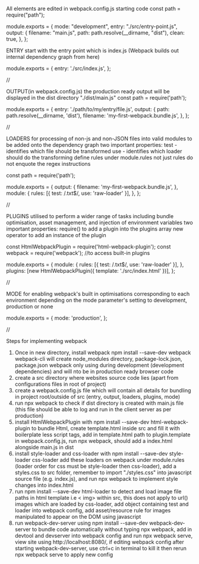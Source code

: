 All elements are edited in webpack.config.js
starting code
const path = require("path");

module.exports = {
mode: "development",
entry: "./src/entry-point.js",
output: {
filename: "main.js",
path: path.resolve(\_\_dirname, "dist"),
clean: true,
},
};

ENTRY
start with the entry point which is index.js (Webpack builds out internal dependency graph from here)

module.exports = {
entry: './src/index.js',
};

//

OUTPUT(in webpack.config.js)
the production ready output will be displayed in the dist directory "./dist/main.js"
const path = require('path');

module.exports = {
entry: './path/to/my/entry/file.js',
output: {
path: path.resolve(\_\_dirname, 'dist'),
filename: 'my-first-webpack.bundle.js',
},
};

//

LOADERS
for processing of non-js and non-JSON files into valid modules to be added onto the dependency graph
two important properties:
test - identifies which file should be transformed
use - identifies which loader should do the transforming
define rules under module.rules not just rules
do not enquote the regex instructions

const path = require('path');

module.exports = {
output: {
filename: 'my-first-webpack.bundle.js',
},
module: {
rules: [{ test: /\.txt$/, use: 'raw-loader' }],
},
};

//

PLUGINS
utilised to perform a wider range of tasks including bundle optimisation, asset management, and injection of environment variables
two important properties:
require() to add a plugin into the plugins array
new operator to add an instance of the plugin

const HtmlWebpackPlugin = require('html-webpack-plugin');
const webpack = require('webpack'); //to access built-in plugins

module.exports = {
module: {
rules: [{ test: /\.txt$/, use: 'raw-loader' }],
},
plugins: [new HtmlWebpackPlugin({ template: './src/index.html' })],
};

//

MODE
for enabling webpack's built in optimisations corresponding to each environment depending on the mode parameter's setting to development, production or none

module.exports = {
mode: 'production',
};

//

Steps for implementing webpack

1. Once in new directory, install webpack
   npm install --save-dev webpack webpack-cli
   will create node_modules directory, package-lock.json, package.json
   webpack only using during development (development dependencies) and will nto be in production ready browser code
2. create a src directory where websites source code lies (apart from configurations files in root of project)
3. create a webpack.config.js file which will contain all details for bundling in project root/outside of src (entry, output, loaders, plugins, mode)
4. run npx webpack to check if dist directory is created with main.js file (this file should be able to log and run in the client server as per production)
5. install HtmlWebpackPlugin with npm install --save-dev html-webpack-plugin to bundle Html, create template.html inside src and fill it with boilerplate less script tags, add in template.html path to plugin.template in webpack.config.js, run npx webpack, should add a index.html alongside main.js in dist
6. install style-loader and css-loader with npm install --save-dev style-loader css-loader add these loaders on webpack under module.rules (loader order for css must be style-loader then css-loader), add a styles.css to src folder, remember to import "./styles.css" into javascript source file (e.g. index.js), and run npx webpack to implement style changes into index.html
7. run npm install --save-dev html-loader to detect and load image file paths in html template i.e < img> within src, this does not apply to url() images which are loaded by css-loader, add object containing test and loader into webpack config, add asset/resource rule for images manipulated to appear on the DOM using javascript
8. run webpack-dev-server using npm install --save-dev webpack-dev-server to bundle code automatically without typing npx webpack, add in devtool and devserver into webpack config and run npx webpack serve, view site using http://localhost:8080/, if editing webpack config after starting webpack-dev-server, use ctrl+c in terminal to kill it then rerun npx webpack serve to apply new config

